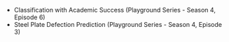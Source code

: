 - Classification with Academic Success (Playground Series - Season 4, Episode 6)
- Steel Plate Defection Prediction (Playground Series - Season 4, Episode 3)
